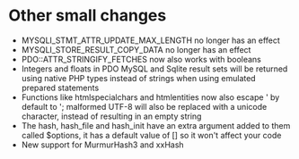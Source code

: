# Other small changes

 - MYSQLI_STMT_ATTR_UPDATE_MAX_LENGTH no longer has an effect
 - MYSQLI_STORE_RESULT_COPY_DATA no longer has an effect
 - PDO::ATTR_STRINGIFY_FETCHES now also works with booleans
 - Integers and floats in PDO MySQL and Sqlite result sets will be returned using native PHP types instead of strings when using emulated prepared statements
 - Functions like htmlspecialchars and htmlentities now also escape ' by default to &#039;; malformed UTF-8 will also be replaced with a unicode character, instead of resulting in an empty string
 - The hash, hash_file and hash_init have an extra argument added to them called $options, it has a default value of [] so it won't affect your code
 - New support for MurmurHash3 and xxHash
